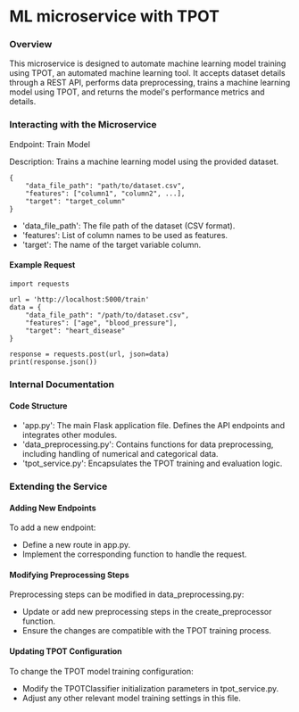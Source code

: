 # ML microservice with TPOT
### Overview

This microservice is designed to automate machine learning model training using TPOT, an automated machine learning tool. It accepts dataset details through a REST API, performs data preprocessing, trains a machine learning model using TPOT, and returns the model's performance metrics and details.

### Interacting with the Microservice
Endpoint: Train Model

Description: Trains a machine learning model using the provided dataset.

```
{
    "data_file_path": "path/to/dataset.csv",
    "features": ["column1", "column2", ...],
    "target": "target_column"
}
```
- 'data_file_path': The file path of the dataset (CSV format).
- 'features': List of column names to be used as features.
- 'target': The name of the target variable column.

#### Example Request

```
import requests

url = 'http://localhost:5000/train'
data = {
    "data_file_path": "/path/to/dataset.csv",
    "features": ["age", "blood_pressure"],
    "target": "heart_disease"
}

response = requests.post(url, json=data)
print(response.json())
```

### Internal Documentation

#### Code Structure

- 'app.py': The main Flask application file. Defines the API endpoints and integrates other modules.
- 'data_preprocessing.py': Contains functions for data preprocessing, including handling of numerical and categorical data.
- 'tpot_service.py': Encapsulates the TPOT training and evaluation logic.

### Extending the Service

#### Adding New Endpoints

To add a new endpoint:

- Define a new route in app.py.
- Implement the corresponding function to handle the request.

#### Modifying Preprocessing Steps

Preprocessing steps can be modified in data_preprocessing.py:

- Update or add new preprocessing steps in the create_preprocessor function.
- Ensure the changes are compatible with the TPOT training process.

#### Updating TPOT Configuration

To change the TPOT model training configuration:

- Modify the TPOTClassifier initialization parameters in tpot_service.py.
- Adjust any other relevant model training settings in this file.

